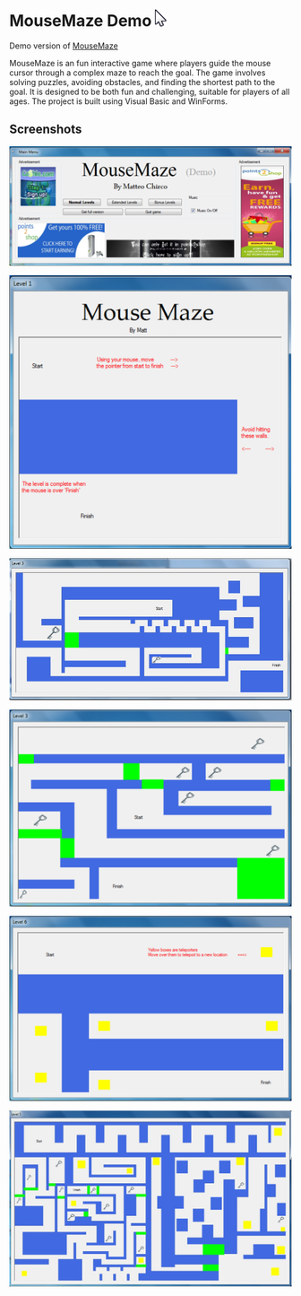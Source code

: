 # MouseMaze Demo <img src="Screenshots/arrow.png" alt="arrow" width="20"/>
Demo version of [MouseMaze](https://github.com/mat926/MouseMaze)

MouseMaze is an fun interactive game where players guide the mouse cursor through a complex maze to reach the goal. The game involves solving puzzles, avoiding obstacles, and finding the shortest path to the goal. It is designed to be both fun and challenging, suitable for players of all ages. The project is built using Visual Basic and WinForms.

## Screenshots 

![Screenshot](Screenshots/main1.png)

![Screenshot](Screenshots/1.png)

![Screenshot](Screenshots/3.jpg)

![Screenshot](Screenshots/4.png)

![Screenshot](Screenshots/5.png)

![Screenshot](Screenshots/6.jpg)
